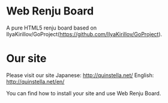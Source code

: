# Web Renju Board
A pure HTML5 renju board based on IlyaKirillov/GoProject(https://github.com/IlyaKirillov/GoProject).

# Our site

Please visit our site
   Japanese: http://quinstella.net/
   English: http://quinstella.net/en/

You can find how to install your site and use Web Renju Board.
